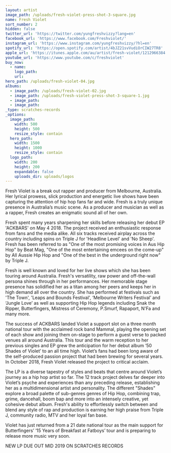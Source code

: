```yaml
---
layout: artist
image_path: /uploads/fresh-violet-press-shot-3-square.jpg
name: Fresh Violet
sort_number: 2
hidden: false
twitter_url: 'https://twitter.com/yungfreshvizzy?lang=en'
facebook_url: 'https://www.facebook.com/Freshviolet/'
instagram_url: 'https://www.instagram.com/yungfreshvizzy/?hl=en'
spotify_url: 'https://open.spotify.com/artist/4bJZ21svVudiOrCIW27TR8'
apple_url: 'https://itunes.apple.com/au/artist/fresh-violet/1212966384'
youtube_url: 'https://www.youtube.com/c/freshviolet'
buy_now:
  - name:
    logo_path:
    url:
hero_path: /uploads/fresh-violet-04.jpg
albums:
  - image_path: /uploads/fresh-violet-02.jpg
  - image_path: /uploads/fresh-violet-press-shot-3-square-1.jpg
  - image_path:
  - image_path:
_type: scratches-records
_options:
  image_path:
    width: 500
    height: 500
    resize_style: contain
  hero_path:
    width: 1500
    height: 1000
    resize_style: contain
  logo_path:
    width: 200
    height: 200
    expandable: false
    uploads_dir: uploads/logos
---
```


Fresh Violet is a break out rapper and producer from Melbourne, Australia. Her lyrical prowess, slick production and energetic live shows have been capturing the attention of hip hop fans far and wide. Fresh is a truly unique presence in Australia’s music scene. As a producer and musician as well as a rapper, Fresh creates an enigmatic sound all of her own.

Fresh spent many years sharpening her skills before releasing her debut EP 'ACKBARS' on May 4 2018. The project received an enthusiastic response from fans and the media alike. All six tracks received airplay across the country including spins on Triple J for 'Headline Level' and 'No Sheep'. Fresh has been referred to as "One of the most promising voices in Aus Hip Hop" by Beat Mag, "One of the most entertaining emcees on the come-up" by All Aussie Hip Hop and "One of the best in the underground right now" by Triple J.

Fresh is well known and loved for her live shows which she has been touring around Australia. Fresh's versatility, raw power and off-the-wall persona shines through in her performances. Her memorable stage presence has solidified her as a titan among her peers and keeps her in high demand all over the country. She has performed at festivals such as 'The Town', 'Leaps and Bounds Festival', ‘Melbourne Writers Festival’ and ‘Jungle Love’ as well as supporting Hip Hop legends including Snak the Ripper, Butterfingers, Mistress of Ceremony, P.Smurf, Rapaport, N'Fa and many more.

The success of ACKBARS landed Violet a support slot on a three month national tour with the acclaimed rock band Mammal, playing the opening set of each show and joining them on-stage to perform a guest verse to packed venues all around Australia. This tour and the warm reception to her previous singles and EP grew the anticipation for her debut album ‘50 Shades of Violet’ to an all time high. Violet’s fans had been long aware of the self-produced passion project that had been brewing for several years. In October 2018, Fresh Violet released the project to critical acclaim.

The LP is a diverse tapestry of styles and beats that centre around Violet’s journey as a hip hop artist so far. The 12 track project delves far deeper into Violet’s psyche and experiences than any preceding release, establishing her as a multidimensional artist and personality. The different "Shades" explore a broad palette of sub-genres genres of Hip Hop, combining trap, grime, dancehall, boom bap and more into an intensely creative, yet cohesive debut album. Fresh's ability to effortlessly switch between and blend any style of rap and production is earning her high praise from Triple J, community radio, MTV and her loyal fan base.

Violet has just returned from a 21 date national tour as the main support for Butterfingers’ ‘15 Years of Breakfast at Fatboys’ tour and is preparing to release more music very soon.

NEW LP DUE OUT MID 2019 ON SCRATCHES RECORDS
